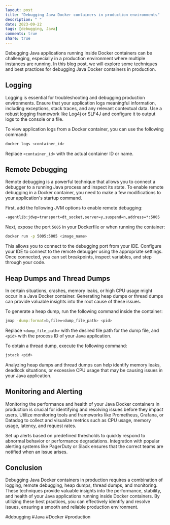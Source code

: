 ```yaml
---
layout: post
title: "Debugging Java Docker containers in production environments"
description: " "
date: 2023-09-22
tags: [debugging, Java]
comments: true
share: true
---
```


Debugging Java applications running inside Docker containers can be challenging, especially in a production environment where multiple instances are running. In this blog post, we will explore some techniques and best practices for debugging Java Docker containers in production.

## Logging

Logging is essential for troubleshooting and debugging production environments. Ensure that your application logs meaningful information, including exceptions, stack traces, and any relevant contextual data. Use a robust logging framework like Log4j or SLF4J and configure it to output logs to the console or a file.

To view application logs from a Docker container, you can use the following command:

```bash
docker logs <container_id>
```

Replace `<container_id>` with the actual container ID or name.

## Remote Debugging

Remote debugging is a powerful technique that allows you to connect a debugger to a running Java process and inspect its state. To enable remote debugging in a Docker container, you need to make a few modifications to your application's startup command.

First, add the following JVM options to enable remote debugging:

```bash
-agentlib:jdwp=transport=dt_socket,server=y,suspend=n,address=*:5005
```

Next, expose the port `5005` in your Dockerfile or when running the container:

```bash
docker run -p 5005:5005 <image_name>
```

This allows you to connect to the debugging port from your IDE. Configure your IDE to connect to the remote debugger using the appropriate settings. Once connected, you can set breakpoints, inspect variables, and step through your code.

## Heap Dumps and Thread Dumps

In certain situations, crashes, memory leaks, or high CPU usage might occur in a Java Docker container. Generating heap dumps or thread dumps can provide valuable insights into the root cause of these issues.

To generate a heap dump, run the following command inside the container:

```bash
jmap -dump:format=b,file=<dump_file_path> <pid>
```

Replace `<dump_file_path>` with the desired file path for the dump file, and `<pid>` with the process ID of your Java application.

To obtain a thread dump, execute the following command:

```bash
jstack <pid>
```

Analyzing heap dumps and thread dumps can help identify memory leaks, deadlock situations, or excessive CPU usage that may be causing issues in your Java application.

## Monitoring and Alerting

Monitoring the performance and health of your Java Docker containers in production is crucial for identifying and resolving issues before they impact users. Utilize monitoring tools and frameworks like Prometheus, Grafana, or Datadog to collect and visualize metrics such as CPU usage, memory usage, latency, and request rates.

Set up alerts based on predefined thresholds to quickly respond to abnormal behavior or performance degradations. Integration with popular alerting systems like PagerDuty or Slack ensures that the correct teams are notified when an issue arises.

## Conclusion

Debugging Java Docker containers in production requires a combination of logging, remote debugging, heap dumps, thread dumps, and monitoring. These techniques provide valuable insights into the performance, stability, and health of your Java applications running inside Docker containers. By utilizing these best practices, you can effectively identify and resolve issues, ensuring a smooth and reliable production environment.

#debugging #Java #Docker #production